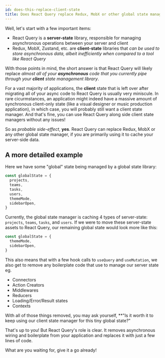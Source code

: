 ```yaml
---
id: does-this-replace-client-state
title: Does React Query replace Redux, MobX or other global state managers?
---
```


Well, let's start with a few important items:

- React Query is a **server-state** library, responsible for managing asynchronous operations between your server and client
- Redux, MobX, Zustand, etc. are **client-state** libraries that _can be used to store asynchronous data, albeit inefficiently when compared to a tool like React Query_

With those points in mind, the short answer is that React Query will likely replace _almost all of your **asynchronous** code that you currently pipe through your **client** state management library_.

For a vast majority of applications, the **client** state that is left over after migrating all of your async code to React Query is usually very miniscule. In rare cicurmstances, an application might indeed have a massive amount of synchronous client-only state (like a visual designer or music production application), in which case, you will probably still want a client state manager. And that's fine, you can use React Query along side client state managers without any issues!

So as _probable side-effect_, **yes**. React Query can replace Redux, MobX or any other global state manager, if you are primarily using it to cache your server-side data.

## A more detailed example

Here we have some "global" state being managed by a global state library:

```js
const globalState = {
  projects,
  teams,
  tasks,
  users,
  themeMode,
  sidebarOpen,
}
```

Currently, the global state manager is caching 4 types of server-state: `projects`, `teams`, `tasks`, and `users`. If we were to move these server-state assets to React Query, our remaining global state would look more like this:

```js
const globalState = {
  themeMode,
  sidebarOpen,
}
```

This also means that with a few hook calls to `useQuery` and `useMutation`, we also get to remove any boilerplate code that use to manage our server state eg.

- Connectors
- Action Creators
- Middlewares
- Reducers
- Loading/Error/Result states
- Contexts

With all of those things removed, you may ask yourself, \*\*"Is it worth it to keep using our client state manager for this tiny global state?"

That's up to you! But React Query's role is clear. It removes asynchronous wiring and boilerplate from your application and replaces it with just a few lines of code.

What are you waiting for, give it a go already!
